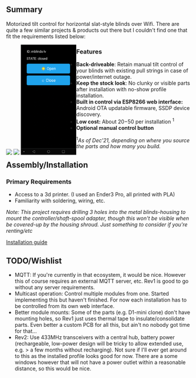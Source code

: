
## Summary

Motorized tilt control for horizontal slat-style blinds over Wifi. There are quite a few similar projects & products out there but I couldn't find one that fit the requirements listed below:

<div>
  <div style="float: left;">
    <img src="https://user-images.githubusercontent.com/995615/146713471-8e8813d2-5823-4e75-b4cd-cd82f4d647de.gif" height="300px;" >
    <img src="https://user-images.githubusercontent.com/995615/152669667-17b6f8e3-7c39-4410-b6e5-10d9f201b2f4.gif" height="300px;" style="vertical-align: center;">
    <img src="doc/mobile-ui-ss0.png" height="300px;">
  </div>
</div>

### Features
  - **Back-driveable**: Retain manual tilt control of your blinds with existing pull strings in case of power/internet outage.
  - **Keep the stock look**: No clunky or visible parts after installation with no-show profile installation.
  - **Built in control via ESP8266 web interface:** Android OTA updatable firmware, SSDP device discovery.
  - **Low cost:** About $20-$50 per installation <sup>1</sup> 
  - **Optional manual control button**

<sup>1</sup>*As of Dec'21, depending on where you source the parts and how many you build.*

## Assembly/Installation

### Primary Requirements
  - Access to a 3d printer. (I used an Ender3 Pro, all printed with PLA)
  - Familiarity with soldering, wiring, etc.


*Note: This project requires drilling 3 holes into the metal blinds-housing to mount the controller/shaft-spool adapter, though this won't be visible when be covered-up by the housing shroud. Just something to consider if you're renting/etc*

[Installation guide](https://github.com/tomeko/moto-tilt-blinds/tree/main/doc)

## TODO/Wishlist
  - MQTT: If you're currently in that ecosystem, it would be nice. However this of course requires an external MQTT server, etc. Rev1 is good to go without any server requirements.
  - Multicast operation: Control multiple modules from one. Started implementing this but haven't finished. For now each installation has to be controlled from its own web interface.
  - Better module mounts: Some of the parts (e.g. D1-mini clone) don't have mounting holes, so Rev1 just uses thermal tape to insulate/consolidate parts. Even better a custom PCB for all this, but ain't no nobody got time for that...
  - Rev2: Use 433MHz transceivers with a central hub, battery power (rechargeable, low-power design will be tricky to allow extended use, e.g. > a few months without recharging). Not sure if I'll ever get around to this as the installed profile looks good for now. There are a some windows however that will not have a power outlet within a reasonable distance, so this would be nice.
  
